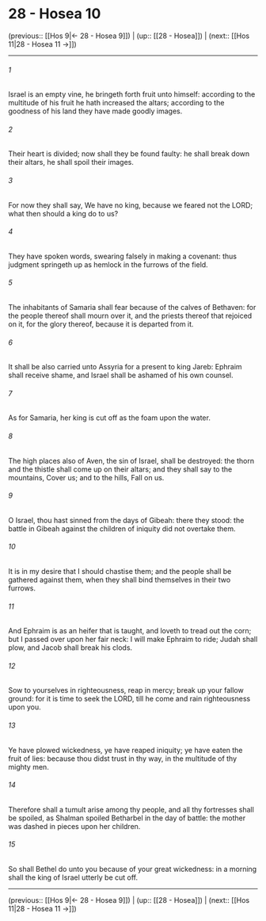 # 28 - Hosea 10

(previous:: [[Hos 9|← 28 - Hosea 9]]) | (up:: [[28 - Hosea]]) | (next:: [[Hos 11|28 - Hosea 11 →]])

***


###### 1 
Israel is an empty vine, he bringeth forth fruit unto himself: according to the multitude of his fruit he hath increased the altars; according to the goodness of his land they have made goodly images. 

###### 2 
Their heart is divided; now shall they be found faulty: he shall break down their altars, he shall spoil their images. 

###### 3 
For now they shall say, We have no king, because we feared not the LORD; what then should a king do to us? 

###### 4 
They have spoken words, swearing falsely in making a covenant: thus judgment springeth up as hemlock in the furrows of the field. 

###### 5 
The inhabitants of Samaria shall fear because of the calves of Bethaven: for the people thereof shall mourn over it, and the priests thereof that rejoiced on it, for the glory thereof, because it is departed from it. 

###### 6 
It shall be also carried unto Assyria for a present to king Jareb: Ephraim shall receive shame, and Israel shall be ashamed of his own counsel. 

###### 7 
As for Samaria, her king is cut off as the foam upon the water. 

###### 8 
The high places also of Aven, the sin of Israel, shall be destroyed: the thorn and the thistle shall come up on their altars; and they shall say to the mountains, Cover us; and to the hills, Fall on us. 

###### 9 
O Israel, thou hast sinned from the days of Gibeah: there they stood: the battle in Gibeah against the children of iniquity did not overtake them. 

###### 10 
It is in my desire that I should chastise them; and the people shall be gathered against them, when they shall bind themselves in their two furrows. 

###### 11 
And Ephraim is as an heifer that is taught, and loveth to tread out the corn; but I passed over upon her fair neck: I will make Ephraim to ride; Judah shall plow, and Jacob shall break his clods. 

###### 12 
Sow to yourselves in righteousness, reap in mercy; break up your fallow ground: for it is time to seek the LORD, till he come and rain righteousness upon you. 

###### 13 
Ye have plowed wickedness, ye have reaped iniquity; ye have eaten the fruit of lies: because thou didst trust in thy way, in the multitude of thy mighty men. 

###### 14 
Therefore shall a tumult arise among thy people, and all thy fortresses shall be spoiled, as Shalman spoiled Betharbel in the day of battle: the mother was dashed in pieces upon her children. 

###### 15 
So shall Bethel do unto you because of your great wickedness: in a morning shall the king of Israel utterly be cut off.

***

(previous:: [[Hos 9|← 28 - Hosea 9]]) | (up:: [[28 - Hosea]]) | (next:: [[Hos 11|28 - Hosea 11 →]])
